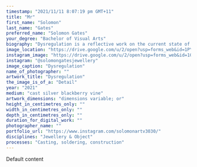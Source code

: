 ```yaml
---
timestamp: "2021/11/11 8:07:19 pm GMT+11"
title: "Mr"
first_name: "Solomon"
last_name: "Gates"
preferred_name: "Solomon Gates"
your_degree: "Bachelor of Visual Arts"
biography: "Dysregulation is a reflective work on the current state of invasive flora in Australia and the insufficient stewardship towards environmental conservation. Blackberry (Rubus fruticosus) is the focus of the work as it is a ubiquitous noxious weed in Australia, restricting and disrupting natural processes within native flora and fauna. This idea was translated by drawing parallels between human physiology, native plants, and the unnatural 'silver' blackberry; limiting and impeding vital life functions such as gathering and consuming nutrients. Casting directly from blackberry cuttings enabled each piece to convey the malignant nature of blackberry growth though creating an uncanny visual representation of the common, yet foreign entity. Each work was constructed by soldering various lengths of stem together, then bending and forming them around the human physique as if they had grown naturally. Both the piercing nature and constricting form create a sense of claustrophobia."
image_location: "https://drive.google.com/u/2/open?usp=forms_web&id=1PYscysbBgLbpXlUuFRsFsUR4SM_azbAw"
instagram_image: "https://drive.google.com/u/2/open?usp=forms_web&id=1G55GsYbDKl7_hUh0V9Lxg2S485LyPQzT"
instagram: "@solomongatesjewellery"
image_caption: "Dysregulation"
name_of_photographer: ""
artwork_title: "Dysregulation"
the_image_is_of_a: "Detail"
year: "2021"
medium: "cast silver blackberry vine"
artwork_dimensions: "dimensions variable; or"
height_in_centimetres_only: ""
width_in_centimetres_only: ""
depth_in_centimetres_only: ""
duration_for_digital_work: ""
photographer_name: ""
portfolio_url: "https://www.instagram.com/solomonartv3030/"
disciplines: "Jewellery & Object"
processes: "Casting, soldering, construction"
---
```


Default content